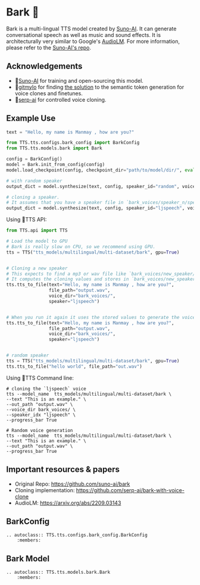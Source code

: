 # Bark 🐶

Bark is a multi-lingual TTS model created by [Suno-AI](https://www.suno.ai/). It can generate conversational speech as well as  music and sound effects.
It is architecturally very similar to Google's [AudioLM](https://arxiv.org/abs/2209.03143). For more information, please refer to the [Suno-AI's repo](https://github.com/suno-ai/bark).


## Acknowledgements
- 👑[Suno-AI](https://www.suno.ai/) for training and open-sourcing this model.
- 👑[gitmylo](https://github.com/gitmylo) for finding [the solution](https://github.com/gitmylo/bark-voice-cloning-HuBERT-quantizer/) to the semantic token generation for voice clones and finetunes.
- 👑[serp-ai](https://github.com/serp-ai/bark-with-voice-clone) for controlled voice cloning.


## Example Use

```python
text = "Hello, my name is Manmay , how are you?"

from TTS.tts.configs.bark_config import BarkConfig
from TTS.tts.models.bark import Bark

config = BarkConfig()
model = Bark.init_from_config(config)
model.load_checkpoint(config, checkpoint_dir="path/to/model/dir/", eval=True)

# with random speaker
output_dict = model.synthesize(text, config, speaker_id="random", voice_dirs=None)

# cloning a speaker.
# It assumes that you have a speaker file in `bark_voices/speaker_n/speaker.wav` or `bark_voices/speaker_n/speaker.npz`
output_dict = model.synthesize(text, config, speaker_id="ljspeech", voice_dirs="bark_voices/")
```

Using 🐸TTS API:

```python
from TTS.api import TTS

# Load the model to GPU
# Bark is really slow on CPU, so we recommend using GPU.
tts = TTS("tts_models/multilingual/multi-dataset/bark", gpu=True)


# Cloning a new speaker
# This expects to find a mp3 or wav file like `bark_voices/new_speaker/speaker.wav`
# It computes the cloning values and stores in `bark_voices/new_speaker/speaker.npz`
tts.tts_to_file(text="Hello, my name is Manmay , how are you?",
                file_path="output.wav",
                voice_dir="bark_voices/",
                speaker="ljspeech")


# When you run it again it uses the stored values to generate the voice.
tts.tts_to_file(text="Hello, my name is Manmay , how are you?",
                file_path="output.wav",
                voice_dir="bark_voices/",
                speaker="ljspeech")


# random speaker
tts = TTS("tts_models/multilingual/multi-dataset/bark", gpu=True)
tts.tts_to_file("hello world", file_path="out.wav")
```

Using 🐸TTS Command line:

```console
# cloning the `ljspeech` voice
tts --model_name  tts_models/multilingual/multi-dataset/bark \
--text "This is an example." \
--out_path "output.wav" \
--voice_dir bark_voices/ \
--speaker_idx "ljspeech" \
--progress_bar True

# Random voice generation
tts --model_name  tts_models/multilingual/multi-dataset/bark \
--text "This is an example." \
--out_path "output.wav" \
--progress_bar True
```


## Important resources & papers
- Original Repo: https://github.com/suno-ai/bark
- Cloning implementation: https://github.com/serp-ai/bark-with-voice-clone
- AudioLM: https://arxiv.org/abs/2209.03143

## BarkConfig
```{eval-rst}
.. autoclass:: TTS.tts.configs.bark_config.BarkConfig
    :members:
```

## Bark Model
```{eval-rst}
.. autoclass:: TTS.tts.models.bark.Bark
    :members:
```
